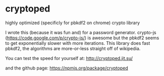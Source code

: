 cryptoped
=========

highly optimized (specificly for pbkdf2 on chrome) crypto library

I wrote this (because it was fun and) for a password generator.
crypto-js (https://code.google.com/p/crypto-js/) is awesome but
the pbkdf2 seems to get exponentially slower with more iterations.
This library does fast pbkdf2, the algorithms are more-or-less
straight off of wikipedia.

You can test the speed for yourself at:
http://cryptoped.jit.su/

and the github page:
https://npmjs.org/package/cryptoped